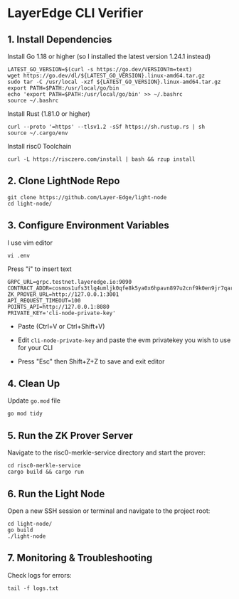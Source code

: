 # **LayerEdge CLI Verifier**

## 1. Install Dependencies
Install Go 1.18 or higher (so I installed the latest version 1.24.1 instead)
````
LATEST_GO_VERSION=$(curl -s https://go.dev/VERSION?m=text)
wget https://go.dev/dl/${LATEST_GO_VERSION}.linux-amd64.tar.gz
sudo tar -C /usr/local -xzf ${LATEST_GO_VERSION}.linux-amd64.tar.gz
export PATH=$PATH:/usr/local/go/bin
echo 'export PATH=$PATH:/usr/local/go/bin' >> ~/.bashrc
source ~/.bashrc
````
Install Rust (1.81.0 or higher)
````
curl --proto '=https' --tlsv1.2 -sSf https://sh.rustup.rs | sh
source ~/.cargo/env
````
Install risc0 Toolchain
````
curl -L https://risczero.com/install | bash && rzup install
````

## 2. Clone LightNode Repo
````
git clone https://github.com/Layer-Edge/light-node
cd light-node/
````

## 3. Configure Environment Variables
I use vim editor
````
vi .env
````
Press "i" to insert text 
````
GRPC_URL=grpc.testnet.layeredge.io:9090
CONTRACT_ADDR=cosmos1ufs3tlq4umljk0qfe8k5ya0x6hpavn897u2cnf9k0en9jr7qarqqt56709
ZK_PROVER_URL=http://127.0.0.1:3001
API_REQUEST_TIMEOUT=100
POINTS_API=http://127.0.0.1:8080
PRIVATE_KEY='cli-node-private-key'
````
* Paste (Ctrl+V or Ctrl+Shift+V)

* Edit `cli-node-private-key` and paste the evm privatekey you wish to use for your CLI

- Press "Esc" then Shift+Z+Z to save and exit editor


## 4. Clean Up
Update `go.mod` file
````
go mod tidy
````

## 5. Run the ZK Prover Server
Navigate to the risc0-merkle-service directory and start the prover:
````
cd risc0-merkle-service
cargo build && cargo run
````

## 6. Run the Light Node
Open a new SSH session or terminal and navigate to the project root:
````
cd light-node/
go build
./light-node
````

## 7. Monitoring & Troubleshooting
Check logs for errors:
````
tail -f logs.txt
````
